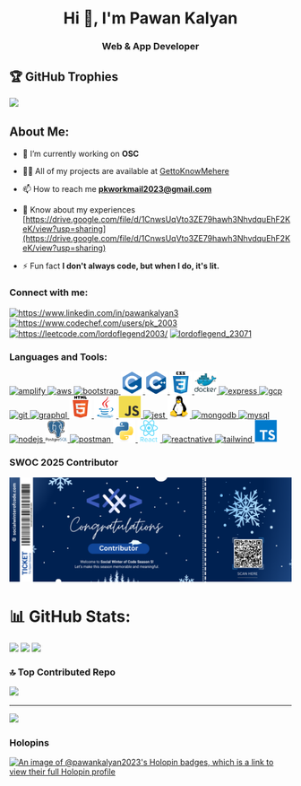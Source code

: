 <h1 align="center">Hi 👋, I'm Pawan Kalyan</h1>
<h3 align="center">Web & App Developer</h3>

<!-- <p align="left"> <img src="https://komarev.com/ghpvc/?username=pawankalyan2023&label=Profile%20views&color=0e75b6&style=flat" alt="pawankalyan2023" /> </p> -->

<!-- <p align="left"> <a href="https://github.com/ryo-ma/github-profile-trophy"><img src="https://github-profile-trophy.vercel.app/?username=pawankalyan2023" alt="pawankalyan2023" /></a> </p> -->


## 🏆 GitHub Trophies
![](https://github-profile-trophy.vercel.app/?username=Pawankalyan2023&theme=gruvbox&no-frame=false&no-bg=true&margin-w=4)


## About Me:</h2>

- 🔭 I’m currently working on **OSC**

- 👨‍💻 All of my projects are available at [GettoKnowMehere](GettoKnowMehere)

- 📫 How to reach me **pkworkmail2023@gmail.com**

- 📄 Know about my experiences [https://drive.google.com/file/d/1CnwsUqVto3ZE79hawh3NhvdquEhF2KeK/view?usp=sharing](https://drive.google.com/file/d/1CnwsUqVto3ZE79hawh3NhvdquEhF2KeK/view?usp=sharing)

- ⚡ Fun fact **I don't always code, but when I do, it's lit.**

### Connect with me:
<p align="left">
<a href="https://linkedin.com/in/https://www.linkedin.com/in/pawankalyan3" target="blank"><img align="center" src="https://raw.githubusercontent.com/rahuldkjain/github-profile-readme-generator/master/src/images/icons/Social/linked-in-alt.svg" alt="https://www.linkedin.com/in/pawankalyan3" height="30" width="40" /></a>
<a href="https://www.codechef.com/users/https://www.codechef.com/users/pk_2003" target="blank"><img align="center" src="https://img.icons8.com/?size=100&id=4z2zrIWYmGqx&format=png&color=FFFFFF" alt="https://www.codechef.com/users/pk_2003" height="30" width="40" /></a>
<a href="https://www.leetcode.com/https://leetcode.com/lordoflegend2003/" target="blank"><img align="center" src="https://raw.githubusercontent.com/rahuldkjain/github-profile-readme-generator/master/src/images/icons/Social/leet-code.svg" alt="https://leetcode.com/lordoflegend2003/" height="30" width="40" /></a>
<a href="https://discord.gg/lordoflegend_23071" target="blank"><img align="center" src="https://raw.githubusercontent.com/rahuldkjain/github-profile-readme-generator/master/src/images/icons/Social/discord.svg" alt="lordoflegend_23071" height="30" width="40" /></a>
</p>





<!-- Proudly created with GPRM ( https://gprm.itsvg.in ) -->



<h3 align="left">Languages and Tools:</h3>
<p align="left"> <a href="https://aws.amazon.com/amplify/" target="_blank" rel="noreferrer"> <img src="https://docs.amplify.aws/assets/logo-dark.svg" alt="amplify" width="40" height="40"/> </a> <a href="https://aws.amazon.com" target="_blank" rel="noreferrer"> <img src="https://img.icons8.com/?size=100&id=G0CnLqqcRBXl&format=png&color=FFFFFF" alt="aws" width="40" height="40"/> </a> <a href="https://getbootstrap.com" target="_blank" rel="noreferrer"> <img src="https://img.icons8.com/?size=100&id=OODqBWCdRF8o&format=png&color=FFFFFF" alt="bootstrap" width="40" height="40"/> </a> <a href="https://www.cprogramming.com/" target="_blank" rel="noreferrer"> <img src="https://raw.githubusercontent.com/devicons/devicon/master/icons/c/c-original.svg" alt="c" width="40" height="40"/> </a> <a href="https://www.w3schools.com/cpp/" target="_blank" rel="noreferrer"> <img src="https://raw.githubusercontent.com/devicons/devicon/master/icons/cplusplus/cplusplus-original.svg" alt="cplusplus" width="40" height="40"/> </a> <a href="https://www.w3schools.com/css/" target="_blank" rel="noreferrer"> <img src="https://raw.githubusercontent.com/devicons/devicon/master/icons/css3/css3-original-wordmark.svg" alt="css3" width="40" height="40"/> </a> <a href="https://www.docker.com/" target="_blank" rel="noreferrer"> <img src="https://raw.githubusercontent.com/devicons/devicon/master/icons/docker/docker-original-wordmark.svg" alt="docker" width="40" height="40"/> </a> <a href="https://expressjs.com" target="_blank" rel="noreferrer"> <img src="https://img.icons8.com/?size=100&id=kg46nzoJrmTR&format=png&color=FFFFFF" alt="express" width="40" height="40"/> </a> <a href="https://cloud.google.com" target="_blank" rel="noreferrer"> <img src="https://www.vectorlogo.zone/logos/google_cloud/google_cloud-icon.svg" alt="gcp" width="40" height="40"/> </a> <a href="https://git-scm.com/" target="_blank" rel="noreferrer"> <img src="https://www.vectorlogo.zone/logos/git-scm/git-scm-icon.svg" alt="git" width="40" height="40"/> </a> <a href="https://graphql.org" target="_blank" rel="noreferrer"> <img src="https://www.vectorlogo.zone/logos/graphql/graphql-icon.svg" alt="graphql" width="40" height="40"/> </a> <a href="https://www.w3.org/html/" target="_blank" rel="noreferrer"> <img src="https://raw.githubusercontent.com/devicons/devicon/master/icons/html5/html5-original-wordmark.svg" alt="html5" width="40" height="40"/> </a> <a href="https://www.java.com" target="_blank" rel="noreferrer"> <img src="https://raw.githubusercontent.com/devicons/devicon/master/icons/java/java-original.svg" alt="java" width="40" height="40"/> </a> <a href="https://developer.mozilla.org/en-US/docs/Web/JavaScript" target="_blank" rel="noreferrer"> <img src="https://raw.githubusercontent.com/devicons/devicon/master/icons/javascript/javascript-original.svg" alt="javascript" width="40" height="40"/> </a> <a href="https://jestjs.io" target="_blank" rel="noreferrer"> <img src="https://www.vectorlogo.zone/logos/jestjsio/jestjsio-icon.svg" alt="jest" width="40" height="40"/> </a> <a href="https://www.linux.org/" target="_blank" rel="noreferrer"> <img src="https://raw.githubusercontent.com/devicons/devicon/master/icons/linux/linux-original.svg" alt="linux" width="40" height="40"/> </a> <a href="https://www.mongodb.com/" target="_blank" rel="noreferrer"> <img src="https://img.icons8.com/?size=100&id=Y9VdL7V5XPIc&format=png&color=FFFFFF" alt="mongodb" width="40" height="40"/> </a> <a href="https://www.mysql.com/" target="_blank" rel="noreferrer"> <img src="https://img.icons8.com/?size=100&id=39858&format=png&color=FFFFFF" alt="mysql" width="40" height="40"/> </a> <a href="https://nodejs.org" target="_blank" rel="noreferrer"> <img src="https://img.icons8.com/?size=100&id=t9oCxEN7McHZ&format=png&color=FFFFFF" alt="nodejs" width="40" height="40"/> </a> <a href="https://www.postgresql.org" target="_blank" rel="noreferrer"> <img src="https://raw.githubusercontent.com/devicons/devicon/master/icons/postgresql/postgresql-original-wordmark.svg" alt="postgresql" width="40" height="40"/> </a> <a href="https://postman.com" target="_blank" rel="noreferrer"> <img src="https://www.vectorlogo.zone/logos/getpostman/getpostman-icon.svg" alt="postman" width="40" height="40"/> </a> <a href="https://www.python.org" target="_blank" rel="noreferrer"> <img src="https://raw.githubusercontent.com/devicons/devicon/master/icons/python/python-original.svg" alt="python" width="40" height="40"/> </a> <a href="https://reactjs.org/" target="_blank" rel="noreferrer"> <img src="https://raw.githubusercontent.com/devicons/devicon/master/icons/react/react-original-wordmark.svg" alt="react" width="40" height="40"/> </a> <a href="https://reactnative.dev/" target="_blank" rel="noreferrer"> <img src="https://reactnative.dev/img/header_logo.svg" alt="reactnative" width="40" height="40"/> </a> <a href="https://tailwindcss.com/" target="_blank" rel="noreferrer"> <img src="https://www.vectorlogo.zone/logos/tailwindcss/tailwindcss-icon.svg" alt="tailwind" width="40" height="40"/> </a> <a href="https://www.typescriptlang.org/" target="_blank" rel="noreferrer"> <img src="https://raw.githubusercontent.com/devicons/devicon/master/icons/typescript/typescript-original.svg" alt="typescript" width="40" height="40"/> </a> </p>




<h3 align="left">SWOC 2025 Contributor</h3>
<img src = "assets\Contributor Badge.png"></img>

<br/>

# 📊 GitHub Stats:
![](https://github-readme-stats.vercel.app/api?username=Pawankalyan2023&theme=dark&hide_border=false&include_all_commits=true&count_private=true)
![](https://github-readme-streak-stats.herokuapp.com/?user=Pawankalyan2023&theme=dark&hide_border=false)
![](https://github-readme-stats.vercel.app/api/top-langs/?username=Pawankalyan2023&theme=dark&hide_border=false&include_all_commits=true&count_private=true&layout=compact)




### 🔝 Top Contributed Repo
![](https://github-contributor-stats.vercel.app/api?username=Pawankalyan2023&limit=5&theme=dark&combine_all_yearly_contributions=true)

---
[![](https://visitcount.itsvg.in/api?id=Pawankalyan2023&icon=1&color=5)](https://visitcount.itsvg.in)


### Holopins

[![An image of @pawankalyan2023's Holopin badges, which is a link to view their full Holopin profile](https://holopin.me/pawankalyan2023)](https://holopin.io/@pawankalyan2023)


<!-- <img src="https://raw.githubusercontent.com/Pawankalyan2023/Pawankalyan2023/output/snake.svg" alt="Snake animation" /> -->
